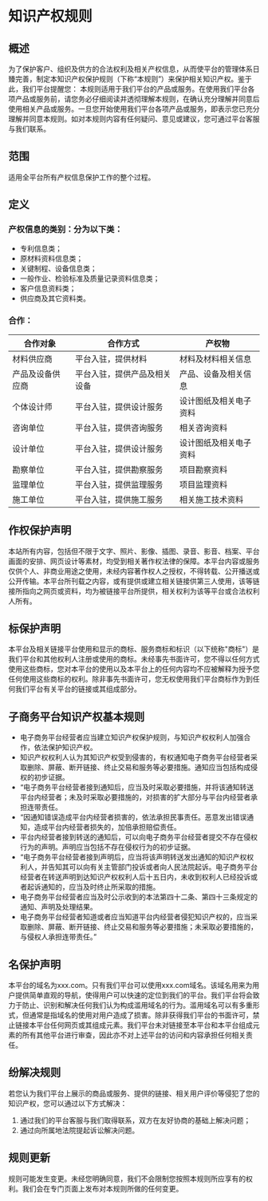 # 知识产权规则
## 概述
为了保护客户、组织及供方的合法权利及相关产权信息，从而使平台的管理体系日臻完善，制定本知识产权保护规则（下称“本规则”）来保护相关知识产权。鉴于此，我们平台提醒您：
本规则适用于我们平台的产品或服务。在使用我们平台各项产品或服务前，请您务必仔细阅读并透彻理解本规则，在确认充分理解并同意后使用相关产品或服务。一旦您开始使用我们平台各项产品或服务，即表示您已充分理解并同意本规则。如对本规则内容有任何疑问、意见或建议，您可通过平台客服与我们联系。
## 范围
适用全平台所有产权信息保护工作的整个过程。
## 定义
### 产权信息的类别：分为以下类：
- 专利信息类；
- 原材料资料信息类；
- 关键制程、设备信息类；
- 一般作业、检验标准及质量记录资料信息类；
- 客户信息资料类；
- 供应商及其它资料类。
### 合作：
| 合作对象	|  合作方式 | 	产权物 |
| ----- | ----- | ----- |
| 材料供应商	| 平台入驻，提供材料 | 	材料及材料相关信息
| 产品及设备供应商 | 	平台入驻，提供产品及相关设备 | 		产品、设备及相关信息
 | 	个体设计师 | 		平台入驻，提供设计服务	 | 	设计图纸及相关电子资料
 | 	咨询单位	 | 	平台入驻，提供咨询服务	 | 	相关咨询资料
 | 	设计单位	 | 	平台入驻，提供设计服务	 | 	设计图纸及相关电子资料
 | 	勘察单位 | 		平台入驻，提供勘察服务 | 		项目勘察资料
 | 	监理单位	 | 	平台入驻，提供监理服务	 | 	项目监理资料
 | 	施工单位	 | 	平台入驻，提供施工服务 | 相关施工技术资料

## 作权保护声明
本站所有内容，包括但不限于文字、照片、影像、插图、录音、影音、档案、平台画面的安排、网页设计等素材，均受到相关著作权法律的保障。本平台内容或服务仅供个人、非商业用途之使用，未经内容著作权人之授权，不得转载、公开播送或公开传输。本平台所刊载之内容，或有提供或建立相关链接供第三人使用，该等链接所指向之网页或资料，均为被链接平台所提供，相关权利为该等平台或合法权利人所有。
## 标保护声明
  本平台及相关链接平台使用和显示的商标、服务商标和标识（以下统称"商标"）是我们平台和其他权利人注册或使用的商标。未经事先书面许可，您不得以任何方式使用这些商标，您对本平台的使用以及本平台上的任何内容均不应被解释为授予您任何使用这些商标的权利。除非事先书面许可，您无权使用我们平台商标作为到任何我们平台有关平台的链接或其组成部分。
## 子商务平台知识产权基本规则
- 电子商务平台经营者应当建立知识产权保护规则，与知识产权权利人加强合作，依法保护知识产权。
- 知识产权权利人认为其知识产权受到侵害的，有权通知电子商务平台经营者采取删除、屏蔽、断开链接、终止交易和服务等必要措施。通知应当包括构成侵权的初步证据。
- “电子商务平台经营者接到通知后，应当及时采取必要措施，并将该通知转送平台内经营者；未及时采取必要措施的，对损害的扩大部分与平台内经营者承担连带责任。
-  “因通知错误造成平台内经营者损害的，依法承担民事责任。恶意发出错误通知，造成平台内经营者损失的，加倍承担赔偿责任。
- 平台内经营者接到转送的通知后，可以向电子商务平台经营者提交不存在侵权行为的声明。声明应当包括不存在侵权行为的初步证据。
- “电子商务平台经营者接到声明后，应当将该声明转送发出通知的知识产权权利人，并告知其可以向有关主管部门投诉或者向人民法院起诉。电子商务平台经营者在转送声明到达知识产权权利人后十五日内，未收到权利人已经投诉或者起诉通知的，应当及时终止所采取的措施。
- 电子商务平台经营者应当及时公示收到的本法第四十二条、第四十三条规定的通知、声明及处理结果。
-  电子商务平台经营者知道或者应当知道平台内经营者侵犯知识产权的，应当采取删除、屏蔽、断开链接、终止交易和服务等必要措施；未采取必要措施的，与侵权人承担连带责任。”
## 名保护声明
本平台的域名为xxx.com。只有我们平台可以使用xxx.com域名。该域名用来为用户提供简单直观的导航，使得用户可以快速的定位到我们的平台。我们平台将会致力于防止、识别和解决任何我们认为构成滥用域名的行为。滥用域名可以有多重形式，但通常是指域名的使用对用户造成了损害。除非获得我们平台的书面许可，禁止链接本平台任何网页或其组成元素。我们平台未对链接至本平台和本平台组成元素的所有其他平台进行审查，因此亦不对上述平台的访问和内容承担任何相关责任。
## 纷解决规则
若您认为我们平台上展示的商品或服务、提供的链接、相关用户评价等侵犯了您的知识产权，您可以通过以下方式解决：
1. 通过我们的平台客服与我们取得联系，双方在友好协商的基础上解决问题；
2. 通过向所属地法院提起诉讼解决问题。
## 规则更新
规则可能发生变更。未经您明确同意，我们不会限制您按照本规则所应享有的权利。我们会在专门页面上发布对本规则所做的任何变更。


